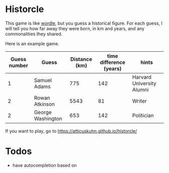 # Historcle

This game is like [wordle](https://www.nytimes.com/games/wordle/index.html), but you guess a historical figure. For each guess, I will tell
you how far away they were born, in km and years, and any commonalities they shared.

Here is an example game.

| Guess number      | Guess | Distance (km)| time difference (years) | hints|
| ----------- | ----------- | ---------| -------- | -------|
| 1      | Samuel Adams       |775| 142| Harvard University Alumni|
| 2   | Rowan Atkinson        |	5543|81| Writer| 
| 2   | George Washington        |	653|142| Politician| 

If you want to play, go to https://atticuskuhn.github.io/historcle/

# Todos
 - have autocompletion based on